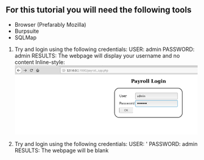 ## For this tutorial you will need the following tools
* Browser (Prefarably Mozilla)
* Burpsuite
* SQLMap

1. Try and login using the following credentials:
         USER:        admin
         PASSWORD:    admin
   RESULTS: The webpage will display your username and no content
   Inline-style: 
   ![alt text](https://github.com/ACIC-Africa/metasploitable3/blob/master/images/payroll_app/step-1.png "STEP 1")

1. Try and login using the following credentials:
         USER:        '
         PASSWORD:    admin         
  RESULTS: The webpage will be blank       
